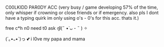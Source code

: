 C00LKIDD PAR0DY ACC
(very busy / game developing 57% of the time, only whisper if crowning or close friends or if emergency. also pls I dont have a typing quirk im only using o's - 0's for this acc. thats it.)

free c*h n0 need t0 ask ദ്ദി(˵ •̀ ᴗ - ˵ ) ✧

(´｡•᎑•`)っ 💕 i l0ve my papa and mama
